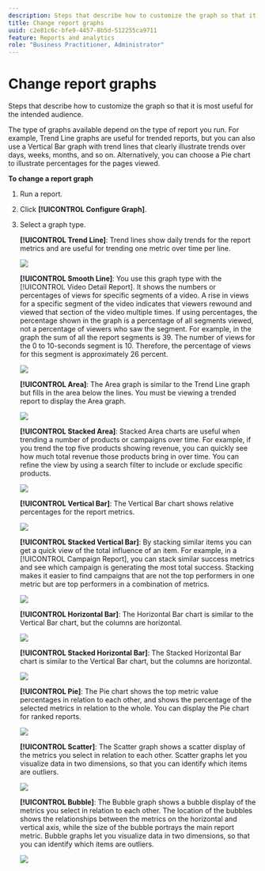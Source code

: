 ```yaml
---
description: Steps that describe how to customize the graph so that it is most useful for the intended audience.
title: Change report graphs
uuid: c2e81c6c-bfe9-4457-8b5d-512255ca9711
feature: Reports and analytics
role: "Business Practitioner, Administrator"
---
```


# Change report graphs

Steps that describe how to customize the graph so that it is most useful for the intended audience.

The type of graphs available depend on the type of report you run. For example, Trend Line graphs are useful for trended reports, but you can also use a Vertical Bar graph with trend lines that clearly illustrate trends over days, weeks, months, and so on. Alternatively, you can choose a Pie chart to illustrate percentages for the pages viewed.

**To change a report graph** 

1. Run a report.
1. Click **[!UICONTROL Configure Graph]**.
1. Select a graph type.

   **[!UICONTROL Trend Line]**: Trend lines show daily trends for the report metrics and are useful for trending one metric over time per line.

   ![](assets/graph_trend_line.png)

   **[!UICONTROL Smooth Line]**: You use this graph type with the [!UICONTROL Video Detail Report]. It shows the numbers or percentages of views for specific segments of a video. A rise in views for a specific segment of the video indicates that viewers rewound and viewed that section of the video multiple times. If using percentages, the percentage shown in the graph is a percentage of all segments viewed, not a percentage of viewers who saw the segment. For example, in the graph the sum of all the report segments is 39. The number of views for the 0 to 10-seconds segment is 10. Therefore, the percentage of views for this segment is approximately 26 percent.

   ![](assets/graph_smooth_line.png)

   **[!UICONTROL Area]**: The Area graph is similar to the Trend Line graph but fills in the area below the lines. You must be viewing a trended report to display the Area graph.

   ![](assets/graph_area.png)

   **[!UICONTROL Stacked Area]**: Stacked Area charts are useful when trending a number of products or campaigns over time. For example, if you trend the top five products showing revenue, you can quickly see how much total revenue those products bring in over time. You can refine the view by using a search filter to include or exclude specific products.

   ![](assets/graph_stacked_area.png)

   **[!UICONTROL Vertical Bar]**: The Vertical Bar chart shows relative percentages for the report metrics.

   ![](assets/graph_vertical_bars.png)

   **[!UICONTROL Stacked Vertical Bar]**: By stacking similar items you can get a quick view of the total influence of an item. For example, in a [!UICONTROL Campaign Report], you can stack similar success metrics and see which campaign is generating the most total success. Stacking makes it easier to find campaigns that are not the top performers in one metric but are top performers in a combination of metrics.

   ![](assets/graph_stacked_vertical.png)

   **[!UICONTROL Horizontal Bar]**: The Horizontal Bar chart is similar to the Vertical Bar chart, but the columns are horizontal.

   ![](assets/graph_horizontal_bar.png)

   **[!UICONTROL Stacked Horizontal Bar]**: The Stacked Horizontal Bar chart is similar to the Vertical Bar chart, but the columns are horizontal.

   ![](assets/graph_stacked_horizontal.png)

   **[!UICONTROL Pie]**: The Pie chart shows the top metric value percentages in relation to each other, and shows the percentage of the selected metrics in relation to the whole. You can display the Pie chart for ranked reports.

   ![](assets/graph_pie.png)

   **[!UICONTROL Scatter]**: The Scatter graph shows a scatter display of the metrics you select in relation to each other. Scatter graphs let you visualize data in two dimensions, so that you can identify which items are outliers.

   ![](assets/graph_scatter.png)

   **[!UICONTROL Bubble]**: The Bubble graph shows a bubble display of the metrics you select in relation to each other. The location of the bubbles shows the relationships between the metrics on the horizontal and vertical axis, while the size of the bubble portrays the main report metric. Bubble graphs let you visualize data in two dimensions, so that you can identify which items are outliers.

   ![](assets/graph_bubble.png)

